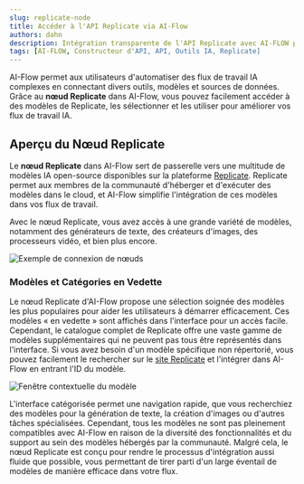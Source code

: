 ```yaml
---
slug: replicate-node
title: Accéder à l'API Replicate via AI-Flow
authors: dahn
description: Intégration transparente de l'API Replicate avec AI-FLOW pour l'automatisation des flux de travail IA.
tags: [AI-FLOW, Constructeur d'API, API, Outils IA, Replicate]
---
```


<head>  
  <meta name="twitter:card" content="summary_large_image"/>  
  <meta name="twitter:title" content="Accéder à l'API Replicate via AI-Flow" />  
  <meta name="twitter:description" content="Intégration transparente de l'API Replicate avec AI-FLOW pour l'automatisation des flux de travail IA." />  
  <meta name="twitter:creator" content="@AIFlowApp"/>  
  <meta name="twitter:image" content="https://docs.ai-flow.net/img/blog-card-images/blog-api-builder-1.png"/>  
  <meta name="twitter:image:alt" content="Intégration transparente de l'API Replicate avec AI-FLOW pour l'automatisation des flux de travail IA."/>  
  <meta property="og:title" content="Accéder à l'API Replicate via AI-Flow"/>  
  <meta property="og:description" content="Intégration transparente de l'API Replicate avec AI-FLOW pour l'automatisation des flux de travail IA."/>  
  <meta property="og:image" content="https://docs.ai-flow.net/img/blog-card-images/blog-api-builder-1.png"/>  
</head>

AI-Flow permet aux utilisateurs d'automatiser des flux de travail IA complexes en connectant divers outils, modèles et sources de données. Grâce au **nœud Replicate** dans AI-Flow, vous pouvez facilement accéder à des modèles de Replicate, les sélectionner et les utiliser pour améliorer vos flux de travail IA.

## Aperçu du Nœud Replicate

Le **nœud Replicate** dans AI-Flow sert de passerelle vers une multitude de modèles IA open-source disponibles sur la plateforme [Replicate](https://replicate.com/explore). Replicate permet aux membres de la communauté d'héberger et d'exécuter des modèles dans le cloud, et AI-Flow simplifie l'intégration de ces modèles dans vos flux de travail.

Avec le nœud Replicate, vous avez accès à une grande variété de modèles, notamment des générateurs de texte, des créateurs d'images, des processeurs vidéo, et bien plus encore.

![Exemple de connexion de nœuds](/img/blog-images/replicate-node-1.png)

### Modèles et Catégories en Vedette

Le nœud Replicate d'AI-Flow propose une sélection soignée des modèles les plus populaires pour aider les utilisateurs à démarrer efficacement. Ces modèles « en vedette » sont affichés dans l'interface pour un accès facile. Cependant, le catalogue complet de Replicate offre une vaste gamme de modèles supplémentaires qui ne peuvent pas tous être représentés dans l'interface. Si vous avez besoin d'un modèle spécifique non répertorié, vous pouvez facilement le rechercher sur le [site Replicate](https://replicate.com/explore) et l'intégrer dans AI-Flow en entrant l'ID du modèle.

![Fenêtre contextuelle du modèle](/img/page-images/replicate-node/model-popup.png)

L'interface catégorisée permet une navigation rapide, que vous recherchiez des modèles pour la génération de texte, la création d'images ou d'autres tâches spécialisées. Cependant, tous les modèles ne sont pas pleinement compatibles avec AI-Flow en raison de la diversité des fonctionnalités et du support au sein des modèles hébergés par la communauté. Malgré cela, le nœud Replicate est conçu pour rendre le processus d'intégration aussi fluide que possible, vous permettant de tirer parti d'un large éventail de modèles de manière efficace dans votre flux.

